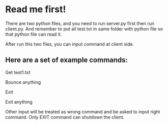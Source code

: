 # Read me first!

There are two python files, and you need to run server.py first then run client.py. And remember to put all test.txt in same folder with python file so that python file can read it.

After run this two files, you can input command at client side.

## Here are a set of example commands:

Get test1.txt

Bounce anything

Exit

Exit anything

Other input will be treated as wrong command and be asked to input right command. Only EXIT command can shutdown the client.
